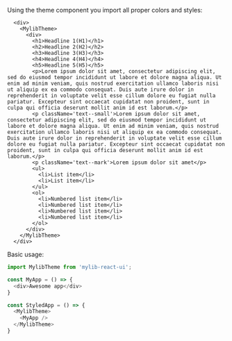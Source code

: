 Using the theme component you import all proper colors and styles:

      <div>
        <MylibTheme>
          <div>
            <h1>Headline 1(H1)</h1>
            <h2>Headline 2(H2)</h2>
            <h3>Headline 3(H3)</h3>
            <h4>Headline 4(H4)</h4>
            <h5>Headline 5(H5)</h5>
            <p>Lorem ipsum dolor sit amet, consectetur adipiscing elit, sed do eiusmod tempor incididunt ut labore et dolore magna aliqua. Ut enim ad minim veniam, quis nostrud exercitation ullamco laboris nisi ut aliquip ex ea commodo consequat. Duis aute irure dolor in reprehenderit in voluptate velit esse cillum dolore eu fugiat nulla pariatur. Excepteur sint occaecat cupidatat non proident, sunt in culpa qui officia deserunt mollit anim id est laborum.</p>
            <p className='text--small'>Lorem ipsum dolor sit amet, consectetur adipiscing elit, sed do eiusmod tempor incididunt ut labore et dolore magna aliqua. Ut enim ad minim veniam, quis nostrud exercitation ullamco laboris nisi ut aliquip ex ea commodo consequat. Duis aute irure dolor in reprehenderit in voluptate velit esse cillum dolore eu fugiat nulla pariatur. Excepteur sint occaecat cupidatat non proident, sunt in culpa qui officia deserunt mollit anim id est laborum.</p>
            <p className='text--mark'>Lorem ipsum dolor sit amet</p>
            <ul>
              <li>List item</li>
              <li>List item</li>
            </ul>
            <ol>
              <li>Numbered list item</li>
              <li>Numbered list item</li>
              <li>Numbered list item</li>
              <li>Numbered list item</li>
            </ol>
          </div>
        </MylibTheme>
      </div>

Basic usage:
```javascript
import MylibTheme from 'mylib-react-ui';

const MyApp = () => {
  <div>Awesome app</div>
}

const StyledApp = () => {
  <MylibTheme>
    <MyApp />
  </MylibTheme>
}
```


